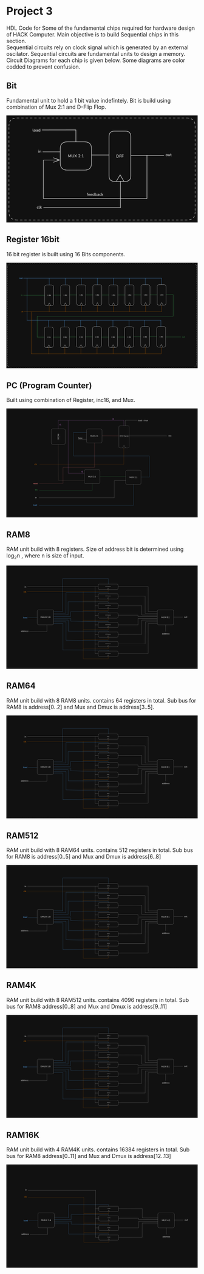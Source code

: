 # Project 3
HDL Code for Some of the fundamental chips required for hardware design of HACK Computer. Main objective is to build Sequential chips in this section.<br>
Sequential circuits rely on clock signal which is generated by an external oscilator. Sequential circuits are fundamental units to design a memory.<br>
Circuit Diagrams for each chip is given below. Some diagrams are color codded to prevent confusion.


## Bit
Fundamental unit to hold a 1 bit value indefintely. Bit is build using combination of Mux 2:1 and D-Flip Flop.

![Bit ciruit diagram](Circuit%20Diagrams/bit.png)

## Register 16bit
16 bit register is built using 16 Bits components.

![Register ciruit diagram](Circuit%20Diagrams/register.png)

## PC (Program Counter)
Built using combination of Register, inc16, and Mux.

![Program counter circuit diagram](Circuit%20Diagrams/pc.png)

## RAM8
RAM unit build with 8 registers. Size of address bit is determined using log<sub>2</sub>n , where n is size of input.

![Ram8 ciruit diagram](Circuit%20Diagrams/ram8.png)

## RAM64
RAM unit build with 8 RAM8 units. contains 64 registers in total. Sub bus for RAM8 is address[0..2] and Mux and Dmux is address[3..5].

![Ram64 ciruit diagram](Circuit%20Diagrams/ram64.png)

## RAM512
RAM unit build with 8 RAM64 units. contains 512 registers in total. Sub bus for RAM8 is address[0..5] and Mux and Dmux is address[6..8]

![Ram512 ciruit diagram](Circuit%20Diagrams/ram512.png)

## RAM4K
RAM unit build with 8 RAM512 units. contains 4096 registers in total. Sub bus for RAM8 address[0..8] and Mux and Dmux is address[9..11]

![Ram4k ciruit diagram](Circuit%20Diagrams/ram4k.png)

## RAM16K
RAM unit build with 4 RAM4K units. contains 16384 registers in total. Sub bus for RAM8 address[0..11] and Mux and Dmux is address[12..13]

![Ram16k ciruit diagram](Circuit%20Diagrams/ram16k.png)










